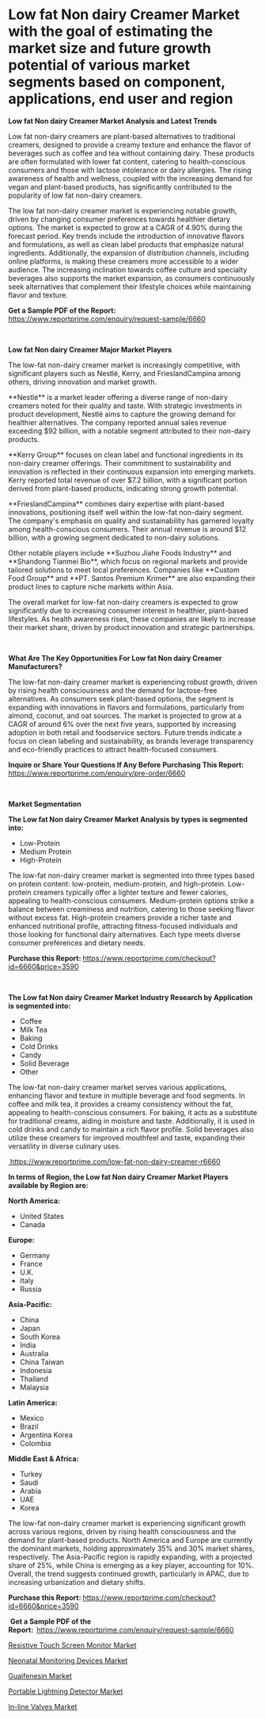 <p><h1>Low fat Non dairy Creamer Market with the goal of estimating the market size and future growth potential of various market segments based on component, applications, end user and region</h1></p><p><strong>Low fat Non dairy Creamer Market Analysis and Latest Trends</strong></p>
<p><p>Low fat non-dairy creamers are plant-based alternatives to traditional creamers, designed to provide a creamy texture and enhance the flavor of beverages such as coffee and tea without containing dairy. These products are often formulated with lower fat content, catering to health-conscious consumers and those with lactose intolerance or dairy allergies. The rising awareness of health and wellness, coupled with the increasing demand for vegan and plant-based products, has significantly contributed to the popularity of low fat non-dairy creamers.</p><p>The low fat non-dairy creamer market is experiencing notable growth, driven by changing consumer preferences towards healthier dietary options. The market is expected to grow at a CAGR of 4.90% during the forecast period. Key trends include the introduction of innovative flavors and formulations, as well as clean label products that emphasize natural ingredients. Additionally, the expansion of distribution channels, including online platforms, is making these creamers more accessible to a wider audience. The increasing inclination towards coffee culture and specialty beverages also supports the market expansion, as consumers continuously seek alternatives that complement their lifestyle choices while maintaining flavor and texture.</p></p>
<p><strong>Get a Sample PDF of the Report:&nbsp;</strong> <a href="https://www.reportprime.com/enquiry/request-sample/6660">https://www.reportprime.com/enquiry/request-sample/6660</a></p>
<p>&nbsp;</p>
<p><strong>Low fat Non dairy Creamer Major Market Players</strong></p>
<p><p>The low-fat non-dairy creamer market is increasingly competitive, with significant players such as Nestlé, Kerry, and FrieslandCampina among others, driving innovation and market growth. </p><p>**Nestlé** is a market leader offering a diverse range of non-dairy creamers noted for their quality and taste. With strategic investments in product development, Nestlé aims to capture the growing demand for healthier alternatives. The company reported annual sales revenue exceeding $92 billion, with a notable segment attributed to their non-dairy products.</p><p>**Kerry Group** focuses on clean label and functional ingredients in its non-dairy creamer offerings. Their commitment to sustainability and innovation is reflected in their continuous expansion into emerging markets. Kerry reported total revenue of over $7.2 billion, with a significant portion derived from plant-based products, indicating strong growth potential.</p><p>**FrieslandCampina** combines dairy expertise with plant-based innovations, positioning itself well within the low-fat non-dairy segment. The company's emphasis on quality and sustainability has garnered loyalty among health-conscious consumers. Their annual revenue is around $12 billion, with a growing segment dedicated to non-dairy solutions.</p><p>Other notable players include **Suzhou Jiahe Foods Industry** and **Shandong Tianmei Bio**, which focus on regional markets and provide tailored solutions to meet local preferences. Companies like **Custom Food Group** and **PT. Santos Premium Krimer** are also expanding their product lines to capture niche markets within Asia.</p><p>The overall market for low-fat non-dairy creamers is expected to grow significantly due to increasing consumer interest in healthier, plant-based lifestyles. As health awareness rises, these companies are likely to increase their market share, driven by product innovation and strategic partnerships.</p></p>
<p>&nbsp;</p>
<p><strong>What Are The Key Opportunities For Low fat Non dairy Creamer Manufacturers?</strong></p>
<p><p>The low-fat non-dairy creamer market is experiencing robust growth, driven by rising health consciousness and the demand for lactose-free alternatives. As consumers seek plant-based options, the segment is expanding with innovations in flavors and formulations, particularly from almond, coconut, and oat sources. The market is projected to grow at a CAGR of around 6% over the next five years, supported by increasing adoption in both retail and foodservice sectors. Future trends indicate a focus on clean labeling and sustainability, as brands leverage transparency and eco-friendly practices to attract health-focused consumers.</p></p>
<p><strong>Inquire or Share Your Questions If Any Before Purchasing This Report:</strong> <a href="https://www.reportprime.com/enquiry/pre-order/6660">https://www.reportprime.com/enquiry/pre-order/6660</a></p>
<p>&nbsp;</p>
<p><strong>Market Segmentation</strong></p>
<p><strong>The Low fat Non dairy Creamer Market Analysis by types is segmented into:</strong></p>
<p><ul><li>Low-Protein</li><li>Medium Protein</li><li>High-Protein</li></ul></p>
<p><p>The low-fat non-dairy creamer market is segmented into three types based on protein content: low-protein, medium-protein, and high-protein. Low-protein creamers typically offer a lighter texture and fewer calories, appealing to health-conscious consumers. Medium-protein options strike a balance between creaminess and nutrition, catering to those seeking flavor without excess fat. High-protein creamers provide a richer taste and enhanced nutritional profile, attracting fitness-focused individuals and those looking for functional dairy alternatives. Each type meets diverse consumer preferences and dietary needs.</p></p>
<p><strong>Purchase this Report:&nbsp;</strong><a href="https://www.reportprime.com/checkout?id=6660&price=3590">https://www.reportprime.com/checkout?id=6660&price=3590</a></p>
<p>&nbsp;</p>
<p><strong>The Low fat Non dairy Creamer Market Industry Research by Application is segmented into:</strong></p>
<p><ul><li>Coffee</li><li>Milk Tea</li><li>Baking</li><li>Cold Drinks</li><li>Candy</li><li>Solid Beverage</li><li>Other</li></ul></p>
<p><p>The low-fat non-dairy creamer market serves various applications, enhancing flavor and texture in multiple beverage and food segments. In coffee and milk tea, it provides a creamy consistency without the fat, appealing to health-conscious consumers. For baking, it acts as a substitute for traditional creams, aiding in moisture and taste. Additionally, it is used in cold drinks and candy to maintain a rich flavor profile. Solid beverages also utilize these creamers for improved mouthfeel and taste, expanding their versatility in diverse culinary uses.</p></p>
<p><a href="https://www.reportprime.com/low-fat-non-dairy-creamer-r6660">&nbsp;https://www.reportprime.com/low-fat-non-dairy-creamer-r6660</a></p>
<p><strong>In terms of Region, the Low fat Non dairy Creamer Market Players available by Region are:</strong></p>
<p>
    <p> <strong> North America: </strong>
        <ul>
            <li>United States</li>
            <li>Canada</li>
        </ul>
        </p> 
    <p> <strong> Europe: </strong>
        <ul>
            <li>Germany</li>
            <li>France</li>
            <li>U.K.</li>
            <li>Italy</li>
            <li>Russia</li>
        </ul>
        </p> 
    <p> <strong> Asia-Pacific: </strong>
        <ul>
            <li>China</li>
            <li>Japan</li>
            <li>South Korea</li>
            <li>India</li>
            <li>Australia</li>
            <li>China Taiwan</li>
            <li>Indonesia</li>
            <li>Thailand</li>
            <li>Malaysia</li>
        </ul>
        </p> 
    <p> <strong> Latin America: </strong>
        <ul>
            <li>Mexico</li>
            <li>Brazil</li>
            <li>Argentina Korea</li>
            <li>Colombia</li>
        </ul>
        </p> 
    <p> <strong> Middle East & Africa: </strong>
        <ul>
            <li>Turkey</li>
            <li>Saudi</li>
            <li>Arabia</li>
            <li>UAE</li>
            <li>Korea</li>
        </ul>
    </p>
    </p>
<p><p>The low-fat non-dairy creamer market is experiencing significant growth across various regions, driven by rising health consciousness and the demand for plant-based products. North America and Europe are currently the dominant markets, holding approximately 35% and 30% market shares, respectively. The Asia-Pacific region is rapidly expanding, with a projected share of 25%, while China is emerging as a key player, accounting for 10%. Overall, the trend suggests continued growth, particularly in APAC, due to increasing urbanization and dietary shifts.</p></p>
<p><strong>Purchase this Report: </strong><a href="https://www.reportprime.com/checkout?id=6660&price=3590">https://www.reportprime.com/checkout?id=6660&price=3590</a></p>
<p>&nbsp;<strong>Get a Sample PDF of the Report:&nbsp;&nbsp;</strong><a href="https://www.reportprime.com/enquiry/request-sample/6660">https://www.reportprime.com/enquiry/request-sample/6660</a></p>
<p><strong></strong></p>
<p><p><a href="https://medium.com/@jasmine.wilson5656/resistive-touch-screen-monitor-market-analysis-report-global-insights-by-region-type-single-56641dfba43a">Resistive Touch Screen Monitor Market</a></p><p><a href="https://www.linkedin.com/pulse/neonatal-monitoring-devices-industry-insights-report-analyzing-8aoqf?trackingId=5r%2FvGRTuS5CcueD4j96Erw%3D%3D">Neonatal Monitoring Devices Market</a></p><p><a href="https://www.linkedin.com/pulse/guaifenesin-market-global-regional-analysis-focus-region-gl6qc?trackingId=GFmGew6JTYCFrKCHmO0Vsg%3D%3D">Guaifenesin Market</a></p><p><a href="https://medium.com/@jasmine.wilson5656/portable-lightning-detector-industry-insights-report-analyzing-portable-lightning-detector-market-93eca4446526">Portable Lightning Detector Market</a></p><p><a href="https://issuu.com/reportprime-2/docs/in-line-valves-market-size-2030.ppt_39124afa602836">In-line Valves Market</a></p></p>